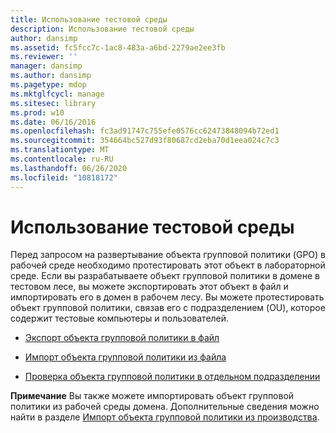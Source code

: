 ```yaml
---
title: Использование тестовой среды
description: Использование тестовой среды
author: dansimp
ms.assetid: fc5fcc7c-1ac8-483a-a6bd-2279ae2ee3fb
ms.reviewer: ''
manager: dansimp
ms.author: dansimp
ms.pagetype: mdop
ms.mktglfcycl: manage
ms.sitesec: library
ms.prod: w10
ms.date: 06/16/2016
ms.openlocfilehash: fc3ad91747c755efe0576cc62473848094b72ed1
ms.sourcegitcommit: 354664bc527d93f80687cd2eba70d1eea024c7c3
ms.translationtype: MT
ms.contentlocale: ru-RU
ms.lasthandoff: 06/26/2020
ms.locfileid: "10818172"
---
```

# Использование тестовой среды


Перед запросом на развертывание объекта групповой политики (GPO) в рабочей среде необходимо протестировать этот объект в лабораторной среде. Если вы разрабатываете объект групповой политики в домене в тестовом лесе, вы можете экспортировать этот объект в файл и импортировать его в домен в рабочем лесу. Вы можете протестировать объект групповой политики, связав его с подразделением (OU), которое содержит тестовые компьютеры и пользователей.

-   [Экспорт объекта групповой политики в файл](export-a-gpo-to-a-file.md)

-   [Импорт объекта групповой политики из файла](import-a-gpo-from-a-file-ed.md)

-   [Проверка объекта групповой политики в отдельном подразделении](test-a-gpo-in-a-separate-organizational-unit-agpm40.md)

**Примечание**  Вы также можете импортировать объект групповой политики из рабочей среды домена. Дополнительные сведения можно найти в разделе [Импорт объекта групповой политики из производства](import-a-gpo-from-production-agpm40-ed.md).

 

 

 





